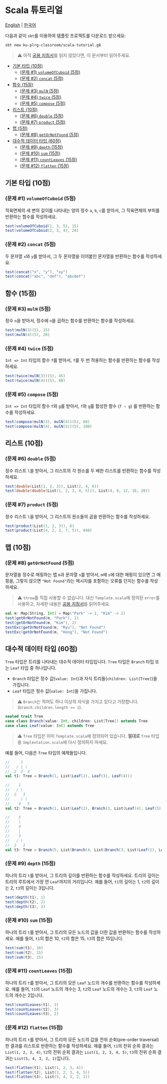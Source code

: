 # Scala 튜토리얼

[English](./README.md) | [한국어](./README.ko.md)

다음과 같이 `sbt`를 이용하여 템플릿 프로젝트를 다운로드 받으세요:
```bash
sbt new ku-plrg-classroom/scala-tutorial.g8
```

> :warning: 아직 [공용 지침서](https://github.com/ku-plrg-classroom/docs/blob/main/README.ko.md)를 읽지 않았다면, 이 문서부터 읽어주세요.

- [기본 타입 (10점)](#기본-타입-10점)
  - [(문제 #1) `volumeOfCuboid` (5점)](#문제-1-volumeofcuboid-5점)
  - [(문제 #2) `concat` (5점)](#문제-2-concat-5점)
- [함수 (15점)](#함수-15점)
  - [(문제 #3) `mulN` (5점)](#문제-3-muln-5점)
  - [(문제 #4) `twice` (5점)](#문제-4-twice-5점)
  - [(문제 #5) `compose` (5점)](#문제-5-compose-5점)
- [리스트 (10점)](#리스트-10점)
  - [(문제 #6) `double` (5점)](#문제-6-double-5점)
  - [(문제 #7) `product` (5점)](#문제-7-product-5점)
- [맵 (5점)](#맵-10점)
  - [(문제 #8) `getOrNotFound` (5점)](#문제-8-getornotfound-5점)
- [대수적 데이터 타입 (60점)](#대수적-데이터-타입-60점)
  - [(문제 #9) `depth` (15점)](#문제-9-depth-15점)
  - [(문제 #10) `sum` (15점)](#문제-10-sum-15점)
  - [(문제 #11) `countLeaves` (15점)](#문제-11-countleaves-15점)
  - [(문제 #12) `flatten` (15점)](#문제-12-flatten-15점)

## 기본 타입 (10점)

### (문제 #1) `volumeOfCuboid` (5점)

직육면체의 세 변의 길이를 나타내는 양의 정수 `a`, `b`, `c`를 받아서, 그
직육면체의 부피를 반환하는 함수를 작성하세요.
```scala
test(volumeOfCuboid(1, 3, 5), 15)
test(volumeOfCuboid(2, 3, 4), 24)
```

### (문제 #2) `concat` (5점)

두 문자열 `x`와 `y`를 받아서, 그 두 문자열을 이어붙인 문자열을 반환하는 함수를
작성하세요.
```scala
test(concat("x", "y"), "xy")
test(concat("abc", "def"), "abcdef")
```

## 함수 (15점)

### (문제 #3) `mulN` (5점)

정수 `n`을 받아서, 정수에 `n`을 곱하는 함수를 반환하는 함수를 작성하세요.
```scala
test(mulN(3)(5), 15)
test(mulN(4)(5), 20)
```

### (문제 #4) `twice` (5점)

`Int => Int` 타입의 함수 `f`를 받아서, `f`를 두 번 적용하는 함수를 반환하는
함수를 작성하세요.
```scala
test(twice(mulN(3))(5), 45)
test(twice(mulN(4))(5), 80)
```

### (문제 #5) `compose` (5점)

`Int => Int` 타입의 함수 `f`와 `g`를 받아서, `f`와 `g`를 합성한 함수 (`f ∘ g`)
를 반환하는 함수를 작성하세요.
```scala
test(compose(mulN(3), mulN(4))(5), 60)
test(compose(mulN(4), mulN(5))(5), 100)
```

## 리스트 (10점)

### (문제 #6) `double` (5점)

정수 리스트 `l`을 받아서, 그 리스트의 각 원소를 두 배한 리스트를 반환하는 함수를 작성하세요.
```scala
test(double(List(1, 2, 3)), List(2, 4, 6))
test(double(double(List(1, 2, 3, 4, 5))), List(4, 8, 12, 16, 20))
```

### (문제 #7) `product` (5점)

정수 리스트 `l`을 받아서, 그 리스트의 원소들의 곱을 반환하는 함수를 작성하세요.
```scala
test(product(List(1, 2, 3)), 6)
test(product(List(4, 2, 3, 7, 5)), 840)
```

## 맵 (10점)

### (문제 #8) `getOrNotFound` (5점)

문자열을 정수로 매핑하는 맵 `m`과 문자열 `s`를 받아서, `m`에 `s`에 대한 매핑이
있으면 그 매핑을, 그렇지 않으면 `"Not Found"`라는 메시지를 포함하는 오류를
던지는 함수를 작성하세요.

> :warning: `throw`를 직접 사용할 수 없습니다. 대신 `Template.scala`에 정의된
`error`를 사용하고, 자세한 내용은 [공용 지침서](https://github.com/ku-plrg-classroom/docs/blob/main/README.ko.md)를 읽어주세요.

```scala
val m: Map[String, Int] = Map("Park" -> 1, "Kim" -> 2)
test(getOrNotFound(m, "Park"), 1)
test(getOrNotFound(m, "Kim"), 2)
testExc(getOrNotFound(m, "Ryu"), "Not Found")
testExc(getOrNotFound(m, "Hong"), "Not Found")
```

## 대수적 데이터 타입 (60점)

`Tree` 타입은 트리를 나타내는 대수적 데이터 타입입니다.
`Tree` 타입은 `Branch` 타입 또는 `Leaf` 타입 중 하나입니다.
- `Branch` 타입은 정수 값(`value: Int`)과 자식 트리들(`children: List[Tree]`)을
  가집니다.
- `Leaf` 타입은 정수 값(`value: Int`)을 가집니다.

> :warning: `Branch`는 적어도 하나 이상의 자식을 가지고 있다고 가정합니다. (`branch.children.length >= 1`).

```scala
sealed trait Tree
case class Branch(value: Int, children: List[Tree]) extends Tree
case class Leaf(value: Int) extends Tree
```

> :warning: `Tree` 타입은 이미 `Template.scala`에 정의되어 있습니다. **절대로** `Tree`
타입을 `Implentation.scala`에 다시 정의하지 마세요.

예를 들어, 다음은 `Tree` 타입의 예제들입니다.
```scala
//     1
//   / | \
//  2  3  4
val t1: Tree = Branch(1, List(Leaf(2), Leaf(3), Leaf(4)))

//    1
//   / \
//  2   3
//     / \
//    4   5
val t2: Tree = Branch(1, List(Leaf(2), Branch(3, List(Leaf(4), Leaf(5)))))

//    5
//    |
//    4
//    |
//    3
//   / \
//  2   1
val t3: Tree = Branch(5, List(Branch(4, List(Branch(3, List(Leaf(2), Leaf(1)))))))
```

### (문제 #9) `depth` (15점)

하나의 트리 `t`를 받아서, 그 트리의 깊이를 반환하는 함수를 작성하세요. 트리의
깊이는 트리의 루트에서 가장 먼 `Leaf`까지의 거리입니다. 예를 들어, `t1`의 깊이는
1, `t2`의 깊이는 2, `t3`의 깊이는 3입니다.
```scala
test(depth(t1), 1)
test(depth(t2), 2)
test(depth(t3), 3)
```

### (문제 #10) `sum` (15점)

하나의 트리 `t`를 받아서, 그 트리의 모든 노드의 값을 더한 값을 반환하는 함수를
작성하세요. 예를 들어, `t1`의 합은 10, `t2`의 합은 15, `t3`의 합은 15입니다.
```scala
test(sum(t1), 10)
test(sum(t2), 15)
test(sum(t3), 15)
```

### (문제 #11) `countLeaves` (15점)

하나의 트리 `t`를 받아서, 그 트리의 모든 `Leaf` 노드의 개수를 반환하는 함수를
작성하세요. 예를 들어, `t1`의 `Leaf` 노드의 개수는 3, `t2`의 `Leaf` 노드의
개수는 3, `t3`의 `Leaf` 노드의 개수는 2입니다.
```scala
test(countLeaves(t1), 3)
test(countLeaves(t2), 3)
test(countLeaves(t3), 2)
```

### (문제 #12) `flatten` (15점)

하나의 트리 `t`를 받아서, 그 트리의 모든 노드의 값을 전위 순회(pre-order
traversal)한 결과를 리스트로 반환하는 함수를 작성하세요. 예를 들어, `t1`의 전위
순회 결과는 `List(1, 2, 3, 4)`, `t2`의 전위 순회 결과는 `List(1, 2, 3, 4, 5)`,
`t3`의 전위 순회 결과는 `List(5, 4, 3, 2, 1)`입니다.
```scala
test(flatten(t1), List(1, 2, 3, 4))
test(flatten(t2), List(1, 2, 3, 4, 5))
test(flatten(t3), List(5, 4, 3, 2, 1))
```
